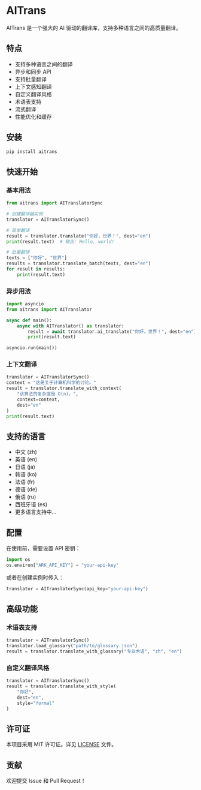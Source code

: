 # AITrans

AITrans 是一个强大的 AI 驱动的翻译库，支持多种语言之间的高质量翻译。

## 特点

- 支持多种语言之间的翻译
- 异步和同步 API
- 支持批量翻译
- 上下文感知翻译
- 自定义翻译风格
- 术语表支持
- 流式翻译
- 性能优化和缓存

## 安装

```bash
pip install aitrans
```

## 快速开始

### 基本用法

```python
from aitrans import AITranslatorSync

# 创建翻译器实例
translator = AITranslatorSync()

# 简单翻译
result = translator.translate("你好，世界！", dest="en")
print(result.text)  # 输出: Hello, world!

# 批量翻译
texts = ["你好", "世界"]
results = translator.translate_batch(texts, dest="en")
for result in results:
    print(result.text)
```

### 异步用法

```python
import asyncio
from aitrans import AITranslator

async def main():
    async with AITranslator() as translator:
        result = await translator.ai_translate("你好，世界！", dest="en")
        print(result.text)

asyncio.run(main())
```

### 上下文翻译

```python
translator = AITranslatorSync()
context = "这是关于计算机科学的讨论。"
result = translator.translate_with_context(
    "该算法的复杂度是 O(n)。",
    context=context,
    dest="en"
)
print(result.text)
```

## 支持的语言

- 中文 (zh)
- 英语 (en)
- 日语 (ja)
- 韩语 (ko)
- 法语 (fr)
- 德语 (de)
- 俄语 (ru)
- 西班牙语 (es)
- 更多语言支持中...

## 配置

在使用前，需要设置 API 密钥：

```python
import os
os.environ["ARK_API_KEY"] = "your-api-key"
```

或者在创建实例时传入：

```python
translator = AITranslatorSync(api_key="your-api-key")
```

## 高级功能

### 术语表支持

```python
translator = AITranslatorSync()
translator.load_glossary("path/to/glossary.json")
result = translator.translate_with_glossary("专业术语", "zh", "en")
```

### 自定义翻译风格

```python
translator = AITranslatorSync()
result = translator.translate_with_style(
    "你好",
    dest="en",
    style="formal"
)
```

## 许可证

本项目采用 MIT 许可证。详见 [LICENSE](LICENSE) 文件。

## 贡献

欢迎提交 Issue 和 Pull Request！ 